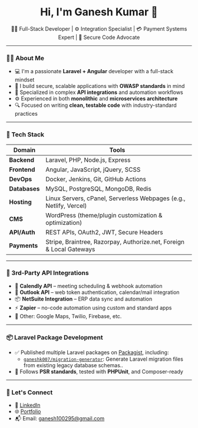 <h1 align="center">Hi, I'm Ganesh Kumar 👋</h1>

<p align="center">
  🧑‍💻 Full-Stack Developer | ⚙️ Integration Specialist | 💳 Payment Systems Expert | 🔐 Secure Code Advocate
</p>

---

### 👨‍💻 About Me

- 💻 I'm a passionate **Laravel + Angular** developer with a full-stack mindset
- 🧱 I build secure, scalable applications with **OWASP standards** in mind
- 🔌 Specialized in complex **API integrations** and automation workflows
- ⚙️ Experienced in both **monolithic** and **microservices architecture**
- 🔍 Focused on writing **clean, testable code** with industry-standard practices

---

### 🧰 Tech Stack

| Domain       | Tools                                                                 |
|--------------|-----------------------------------------------------------------------|
| **Backend**  | Laravel, PHP, Node.js, Express                                        |
| **Frontend** | Angular, JavaScript, jQuery, SCSS                                     |
| **DevOps**   | Docker, Jenkins, Git, GitHub Actions                                  |
| **Databases**| MySQL, PostgreSQL, MongoDB, Redis                                     |
| **Hosting**  | Linux Servers, cPanel, Serverless Webpages (e.g., Netlify, Vercel)    |
| **CMS**      | WordPress (theme/plugin customization & optimization)                |
| **API/Auth** | REST APIs, OAuth2, JWT, Secure Headers                                |
| **Payments** | Stripe, Braintree, Razorpay, Authorize.net, Foreign & Local Gateways  |

---

### 🔌 3rd-Party API Integrations

- 📅 **Calendly API** – meeting scheduling & webhook automation
- 📧 **Outlook API** – web token authentication, calendar/mail integration
- 📦 **NetSuite Integration** – ERP data sync and automation
- ⚡ **Zapier** – no-code automation using custom and standard apps
- 🔗 Other: Google Maps, Twilio, Firebase, etc.

---

### 📦 Laravel Package Development

- ✅ Published multiple Laravel packages on [Packagist](https://packagist.org/users/Ganeshk007/packages), including:
  - [`ganeshk007/migration-generator`](https://packagist.org/packages/ganeshk007/migration-generator): Generate Laravel migration files from existing legacy database schemas..
- 🧪 Follows **PSR standards**, tested with **PHPUnit**, and Composer-ready

---

### 💬 Let's Connect

- 🔗 [LinkedIn](https://linkedin.com/in/ganesh-kumar-b1731b12a)
- 🌐 [Portfolio](https://yourportfolio.dev)
- 📬 Email: ganesh100295@gmail.com

